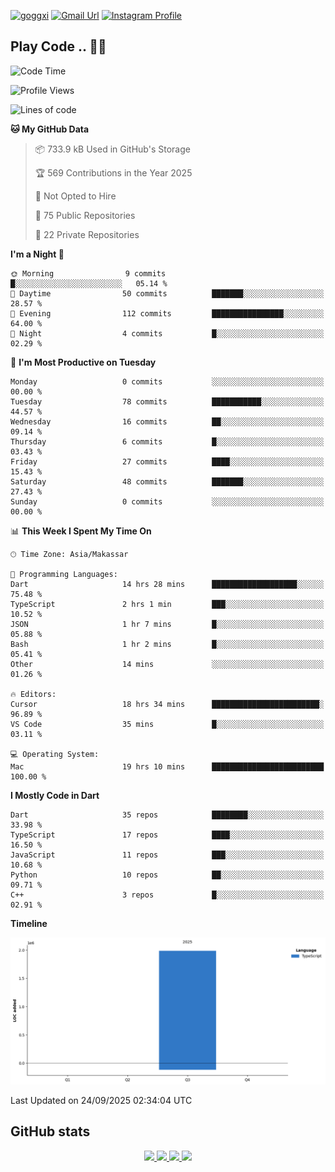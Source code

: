 [![goggxi](https://img.shields.io/badge/Portofolio-Goggxi-orange)](https://goggxi.github.io)
[![Gmail Url](https://img.shields.io/twitter/url?label=Goggxi@gmail.com&logo=gmail&style=social&url=http%3A%2F%2Fmailto%3Acontact.Goggxi@gmail.com)](mailto:Goggxi@gmail.com) [![Instagram Profile](https://img.shields.io/twitter/url?label=moh_rifkan&logo=instagram&style=social&url=https://www.instagram.com/moh_rifkan/)](https://www.instagram.com/moh_rifkan/)

## Play Code .. 💬🚀

<!-- [![Moh Rifkan GitHub stats](https://github-readme-stats.vercel.app/api?username=goggxi&count_private=true&show_icons=true&theme=dracula&custom_title=Goggxi%20Statistic%20🚀)](https://github.com/goggxi/goggxi)

[![Top Langs](https://github-readme-stats.vercel.app/api/top-langs/?username=goggxi&langs_count=8&layout=compact&show_icons=true&theme=dracula)](https://github.com/goggxi/goggxi) -->

<!--START_SECTION:waka-->
![Code Time](http://img.shields.io/badge/Code%20Time-4%2C547%20hrs%205%20mins-blue)

![Profile Views](http://img.shields.io/badge/Profile%20Views-2-blue)

![Lines of code](https://img.shields.io/badge/From%20Hello%20World%20I%27ve%20Written-2.0%20million%20lines%20of%20code-blue)

**🐱 My GitHub Data** 

> 📦 733.9 kB Used in GitHub's Storage 
 > 
> 🏆 569 Contributions in the Year 2025
 > 
> 🚫 Not Opted to Hire
 > 
> 📜 75 Public Repositories 
 > 
> 🔑 22 Private Repositories 
 > 
**I'm a Night 🦉** 

```text
🌞 Morning                9 commits           █░░░░░░░░░░░░░░░░░░░░░░░░   05.14 % 
🌆 Daytime                50 commits          ███████░░░░░░░░░░░░░░░░░░   28.57 % 
🌃 Evening                112 commits         ████████████████░░░░░░░░░   64.00 % 
🌙 Night                  4 commits           █░░░░░░░░░░░░░░░░░░░░░░░░   02.29 % 
```
📅 **I'm Most Productive on Tuesday** 

```text
Monday                   0 commits           ░░░░░░░░░░░░░░░░░░░░░░░░░   00.00 % 
Tuesday                  78 commits          ███████████░░░░░░░░░░░░░░   44.57 % 
Wednesday                16 commits          ██░░░░░░░░░░░░░░░░░░░░░░░   09.14 % 
Thursday                 6 commits           █░░░░░░░░░░░░░░░░░░░░░░░░   03.43 % 
Friday                   27 commits          ████░░░░░░░░░░░░░░░░░░░░░   15.43 % 
Saturday                 48 commits          ███████░░░░░░░░░░░░░░░░░░   27.43 % 
Sunday                   0 commits           ░░░░░░░░░░░░░░░░░░░░░░░░░   00.00 % 
```


📊 **This Week I Spent My Time On** 

```text
🕑︎ Time Zone: Asia/Makassar

💬 Programming Languages: 
Dart                     14 hrs 28 mins      ███████████████████░░░░░░   75.48 % 
TypeScript               2 hrs 1 min         ███░░░░░░░░░░░░░░░░░░░░░░   10.52 % 
JSON                     1 hr 7 mins         █░░░░░░░░░░░░░░░░░░░░░░░░   05.88 % 
Bash                     1 hr 2 mins         █░░░░░░░░░░░░░░░░░░░░░░░░   05.41 % 
Other                    14 mins             ░░░░░░░░░░░░░░░░░░░░░░░░░   01.26 % 

🔥 Editors: 
Cursor                   18 hrs 34 mins      ████████████████████████░   96.89 % 
VS Code                  35 mins             █░░░░░░░░░░░░░░░░░░░░░░░░   03.11 % 

💻 Operating System: 
Mac                      19 hrs 10 mins      █████████████████████████   100.00 % 
```

**I Mostly Code in Dart** 

```text
Dart                     35 repos            ████████░░░░░░░░░░░░░░░░░   33.98 % 
TypeScript               17 repos            ████░░░░░░░░░░░░░░░░░░░░░   16.50 % 
JavaScript               11 repos            ███░░░░░░░░░░░░░░░░░░░░░░   10.68 % 
Python                   10 repos            ██░░░░░░░░░░░░░░░░░░░░░░░   09.71 % 
C++                      3 repos             █░░░░░░░░░░░░░░░░░░░░░░░░   02.91 % 
```



**Timeline**

![Lines of Code chart](https://raw.githubusercontent.com/Goggxi/Goggxi/main/assets/bar_graph.png)


 Last Updated on 24/09/2025 02:34:04 UTC
<!--END_SECTION:waka-->

## GitHub stats

<p align="center">
  <a href="https://github.com/goggxi">
    <img src="http://github-profile-summary-cards.vercel.app/api/cards/profile-details?username=goggxi&theme=transparent" />
  </a>
  <a href="https://github.com/goggxi">
    <img src="https://github-readme-streak-stats.herokuapp.com/?user=goggxi&hide_border=true&card_width=338&theme=transparent" />
  </a>
  <a href="https://github.com/goggxi">
    <img src="http://github-profile-summary-cards.vercel.app/api/cards/stats?username=goggxi&theme=transparent" />
  </a>
  <a href="https://github.com/goggxi">
    <img src="https://github-readme-stats.vercel.app/api/top-langs/?username=goggxi&langs_count=10&exclude_repo=&hide=c,makefile,html,css,sass,nix,nunjucks,tsql,dockerfile,shell&card_width=699&hide_border=true&theme=transparent" />
  </a>
  <!-- <br/>
  <a href="https://github.com/goggxi">
    <img src="https://komarev.com/ghpvc/?username=goggxi&color=blue&style=flat" />
  </a> -->
</p>
